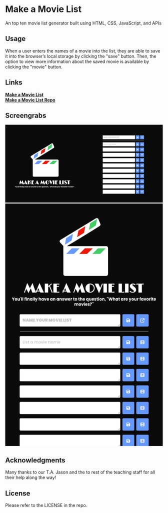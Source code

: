 # Make a Movie List
An top ten movie list generator built using HTML, CSS, JavaScript, and APIs

## Usage
When a user enters the names of a movie into the list, they are able to save it into the browser’s local storage by clicking the "save" button. Then, the option to view more information about the saved movie is available by clicking the "movie" button. 

## Links
[**Make a Movie List**](https://mbartnett.github.io/Make-a-Movie-List/)<br>
[**Make a Movie List Repo**](https://github.com/mbartnett/Make-a-Movie-List)

## Screengrabs
![Make a Movie List screenshot](./assets/images/make-a-movie-list.png)
![Make a Movie List screenshot](./assets/images/make-a-movie-list-mobile.png)

## Acknowledgments
Many thanks to our T.A. Jason and the to rest of the teaching staff for all their help along the way!

## License
Please refer to the LICENSE in the repo.
